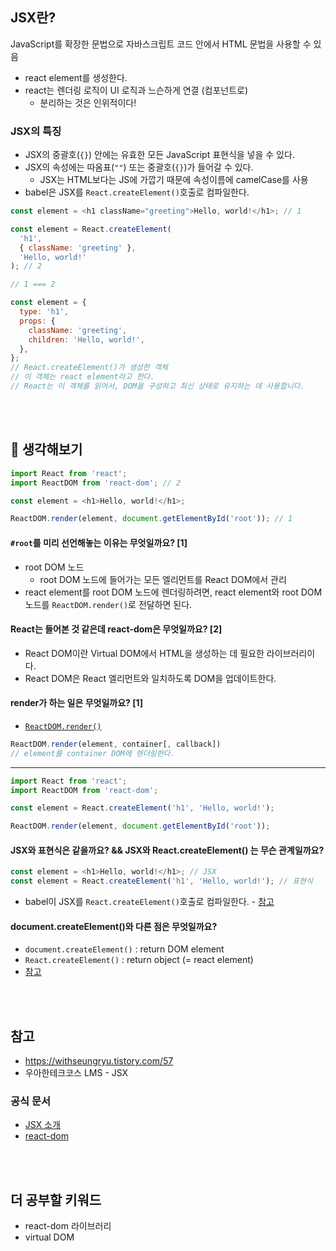 ## JSX란?

JavaScript를 확장한 문법으로 자바스크립트 코드 안에서 HTML 문법을 사용할 수 있음

- react element를 생성한다.
- react는 렌더링 로직이 UI 로직과 느슨하게 연결 (컴포넌트로)
  - 분리하는 것은 인위적이다!

### JSX의 특징

- JSX의 중괄호(`{}`) 안에는 유효한 모든 JavaScript 표현식을 넣을 수 있다.
- JSX의 속성에는 따옴표(`""`) 또는 중괄호(`{}`)가 들어갈 수 있다.
  - JSX는 HTML보다는 JS에 가깝기 때문에 속성이름에 camelCase를 사용
- babel은 JSX를 `React.createElement()`호출로 컴파일한다.

```js
const element = <h1 className="greeting">Hello, world!</h1>; // 1

const element = React.createElement(
  'h1',
  { className: 'greeting' },
  'Hello, world!'
); // 2

// 1 === 2

const element = {
  type: 'h1',
  props: {
    className: 'greeting',
    children: 'Hello, world!',
  },
};
// React.createElement()가 생성한 객체
// 이 객체는 react element라고 한다.
// React는 이 객체를 읽어서, DOM을 구성하고 최신 상태로 유지하는 데 사용합니다.
```

<br>
<br>

## 🤔 생각해보기

```js
import React from 'react';
import ReactDOM from 'react-dom'; // 2

const element = <h1>Hello, world!</h1>;

ReactDOM.render(element, document.getElementById('root')); // 1
```

#### `#root`를 미리 선언해놓는 이유는 무엇일까요? [1]

- root DOM 노드
  - root DOM 노드에 들어가는 모든 엘리먼트를 React DOM에서 관리
- react element를 root DOM 노드에 렌더링하려면, react element와 root DOM 노드를 `ReactDOM.render()`로 전달하면 된다.

#### React는 들어본 것 같은데 react-dom은 무엇일까요? [2]

- React DOM이란 Virtual DOM에서 HTML을 생성하는 데 필요한 라이브러리이다.
- React DOM은 React 엘리먼트와 일치하도록 DOM을 업데이트한다.

#### render가 하는 일은 무엇일까요? [1]

- [`ReactDOM.render()`](https://ko.reactjs.org/docs/react-dom.html#render)

```js
ReactDOM.render(element, container[, callback])
// element를 container DOM에 렌더링한다.
```

---

```js
import React from 'react';
import ReactDOM from 'react-dom';

const element = React.createElement('h1', 'Hello, world!');

ReactDOM.render(element, document.getElementById('root'));
```

#### JSX와 표현식은 같을까요? && JSX와 React.createElement() 는 무슨 관계일까요?

```js
const element = <h1>Hello, world!</h1>; // JSX
const element = React.createElement('h1', 'Hello, world!'); // 표현식
```

- babel이 JSX를 `React.createElement()`호출로 컴파일한다. - [참고](https://ko.reactjs.org/docs/introducing-jsx.html#jsx-represents-objects)

#### document.createElement()와 다른 점은 무엇일까요?

- `document.createElement()` : return DOM element
- `React.createElement()` : return object (= react element)
- [참고](https://ko.reactjs.org/docs/introducing-jsx.html#jsx-represents-objects)

<br>
<br>

## 참고

- https://withseungryu.tistory.com/57
- 우아한테크코스 LMS - JSX

### 공식 문서

- [JSX 소개](https://ko.reactjs.org/docs/introducing-jsx.html)
- [react-dom](https://ko.reactjs.org/docs/react-dom.html)

<br>
<br>

## 더 공부할 키워드

- react-dom 라이브러리
- virtual DOM
